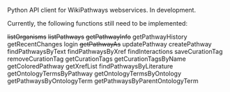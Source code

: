 Python API client for WikiPathways webservices. In development.

Currently, the following functions still need to be implemented:

~~listOrganisms~~
~~listPathways~~
~~getPathwayInfo~~
getPathwayHistory
getRecentChanges
login
~~getPathwayAs~~
updatePathway
createPathway
findPathwaysByText
findPathwaysByXref
findInteractions
saveCurationTag
removeCurationTag
getCurationTags
getCurationTagsByName
getColoredPathway
getXrefList
findPathwaysByLiterature
getOntologyTermsByPathway
getOntologyTermsByOntology
getPathwaysByOntologyTerm
getPathwaysByParentOntologyTerm
